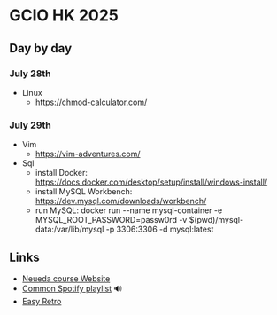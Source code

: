 # GCIO HK 2025

## Day by day
### July 28th
 - Linux
   - https://chmod-calculator.com/ 
### July 29th
 - Vim
   - https://vim-adventures.com/
 - Sql
   - install Docker: https://docs.docker.com/desktop/setup/install/windows-install/
   - install MySQL Workbench: https://dev.mysql.com/downloads/workbench/
   - run MySQL: docker run --name mysql-container -e MYSQL_ROOT_PASSWORD=passw0rd -v $(pwd)/mysql-data:/var/lib/mysql -p 3306:3306 -d mysql:latest

## Links 
-  [Neueda course Website](https://learn.neueda.com/4239)   
-  [Common Spotify playlist](https://open.spotify.com/playlist/7EA4a7jOSSmvj0SVL0ps52?si=6d64b77c32d04df4&pt=e71c1289a53714ca67f46cb34b703a7f) 🔊
-  [Easy Retro](https://easyretro.io/publicboard/NTDqkkm6utgJFD9cdBrdb4sI6n72/5a6d290a-715b-4c3c-905f-d613aa1dc7ac?list=false)


